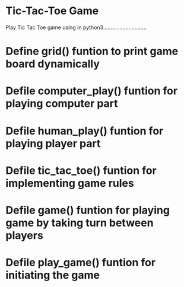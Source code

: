 # Tic-Tac-Toe Game
Play Tic Tac Toe game using in python3.............................
# Define grid() funtion to print game board dynamically
# Defile computer_play() funtion for playing computer part
# Defile human_play() funtion for playing player part
# Defile tic_tac_toe() funtion for implementing game rules 
# Defile game() funtion for playing game by taking turn between players
# Defile play_game() funtion for initiating the game
